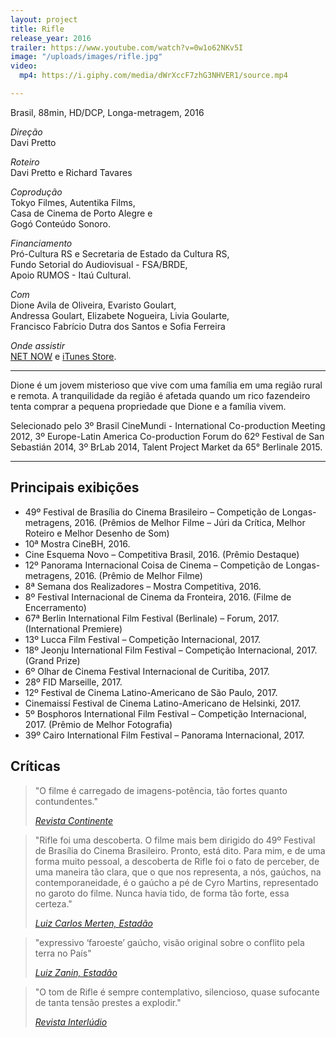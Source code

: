 ```yaml
---
layout: project
title: Rifle
release_year: 2016
trailer: https://www.youtube.com/watch?v=0w1o62NKv5I
image: "/uploads/images/rifle.jpg"
video:
  mp4: https://i.giphy.com/media/dWrXccF7zhG3NHVER1/source.mp4

---
```

Brasil, 88min, HD/DCP, Longa-metragem, 2016

_Direção_  
Davi Pretto

_Roteiro_  
Davi Pretto e Richard Tavares

_Coprodução_  
Tokyo Filmes, Autentika Films,  
Casa de Cinema de Porto Alegre e  
Gogó Conteúdo Sonoro.

_Financiamento_  
Pró-Cultura RS e Secretaria de Estado da Cultura RS,  
Fundo Setorial do Audiovisual - FSA/BRDE,  
Apoio RUMOS - Itaú Cultural.

_Com_  
Dione Avila de Oliveira, Evaristo Goulart,  
Andressa Goulart, Elizabete Nogueira, Livia Goularte,  
Francisco Fabrício Dutra dos Santos e Sofia Ferreira

_Onde assistir_  
[NET NOW](https://www.nowonline.com.br/filme/rifle/93719) e [iTunes Store](https://itunes.apple.com/br/movie/rifle/id1364693822?l=en&ign-mpt=uo%3D4).

***

Dione é um jovem misterioso que vive com uma família em uma região rural e remota. A tranquilidade da região é afetada quando um rico fazendeiro tenta comprar a pequena propriedade que Dione e a família vivem.

Selecionado pelo 3º Brasil CineMundi - International Co-production Meeting 2012, 3º Europe-Latin America Co-production Forum do 62º Festival de San Sebastián 2014, 3º BrLab 2014, Talent Project Market da 65° Berlinale 2015.

***

## Principais exibições

* 49º Festival de Brasília do Cinema Brasileiro – Competição de Longas-metragens, 2016. (Prêmios de Melhor Filme – Júri da Crítica, Melhor Roteiro e Melhor Desenho de Som)
* 10ª Mostra CineBH, 2016.
* Cine Esquema Novo – Competitiva Brasil, 2016. (Prêmio Destaque)
* 12º Panorama Internacional Coisa de Cinema – Competição de Longas-metragens, 2016. (Prêmio de Melhor Filme)
* 8ª Semana dos Realizadores – Mostra Competitiva, 2016.
* 8º Festival Internacional de Cinema da Fronteira, 2016. (Filme de Encerramento)
* 67ª Berlin International Film Festival (Berlinale) – Forum, 2017. (International Premiere)
* 13º Lucca Film Festival – Competição Internacional, 2017.
* 18º Jeonju International Film Festival – Competição Internacional, 2017. (Grand Prize)
* 6º Olhar de Cinema Festival Internacional de Curitiba, 2017.
* 28º FID Marseille, 2017.
* 12º Festival de Cinema Latino-Americano de São Paulo, 2017.
* Cinemaissí Festival de Cinema Latino-Americano de Helsinki, 2017.
* 5º Bosphoros International Film Festival – Competição Internacional, 2017.  (Prêmio de Melhor Fotografia)
* 39º Cairo International Film Festival – Panorama Internacional, 2017.

## Críticas

> "O filme é carregado de imagens-potência, tão fortes quanto contundentes."
>
> [_Revista Continente_](http://www.revistacontinente.com.br/festival-de-brasilia-2016/19707-a-resist%C3%AAncia-a-partir-da-paisagem.html)

> "Rifle foi uma descoberta. O filme mais bem dirigido do 49º Festival de Brasília do Cinema Brasileiro. Pronto, está dito. Para mim, e de uma forma muito pessoal, a descoberta de Rifle foi o fato de perceber, de uma maneira tão clara, que o que nos representa, a nós, gaúchos, na contemporaneidade, é o gaúcho a pé de Cyro Martins, representado no garoto do filme. Nunca havia tido, de forma tão forte, essa certeza."
>
> [_Luiz Carlos Merten, Estadão_](http://cultura.estadao.com.br/blogs/luiz-carlos-merten/soltando-o-verbo/)

> "expressivo ‘faroeste’ gaúcho, visão original sobre o conflito pela terra no País"
>
> [_Luiz Zanin, Estadão_](http://cultura.estadao.com.br/blogs/luiz-zanin/brasilia-2016-um-balanco-final/)

> "O tom de Rifle é sempre contemplativo, silencioso, quase sufocante de tanta tensão prestes a explodir."
>
> [_Revista Interlúdio_](http://www.revistainterludio.com.br/?p=9834)